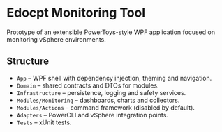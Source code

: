 # Edocpt Monitoring Tool

Prototype of an extensible PowerToys-style WPF application focused on monitoring vSphere environments.

## Structure

- `App` – WPF shell with dependency injection, theming and navigation.
- `Domain` – shared contracts and DTOs for modules.
- `Infrastructure` – persistence, logging and safety services.
- `Modules/Monitoring` – dashboards, charts and collectors.
- `Modules/Actions` – command framework (disabled by default).
- `Adapters` – PowerCLI and vSphere integration points.
- `Tests` – xUnit tests.
